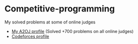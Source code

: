 # Competitive-programming
My solved problems at some of online judges

* [My A2OJ profile](https://a2oj.com/profile?Username=mosta7il_)  (Solved +700 problems on all online judges)
* [Codeforces profile](http://codeforces.com/profile/mosta7il_)
